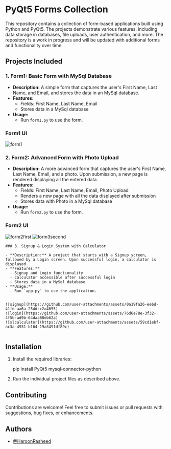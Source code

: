 # PyQt5 Forms Collection

This repository contains a collection of form-based applications built using Python and PyQt5. The projects demonstrate various features, including data storage in databases, file uploads, user authentication, and more. The repository is a work in progress and will be updated with additional forms and functionality over time.

## Projects Included

### 1. Form1: Basic Form with MySql Database

- **Description:** A simple form that captures the user's First Name, Last Name, and Email, and stores the data in an MySql database.
- **Features:**
  - Fields: First Name, Last Name, Email
  - Stores data in a MySql database
- **Usage:**
  - Run `form1.py` to use the form.
 
### Form1 UI
![form1](https://github.com/user-attachments/assets/3de702b6-c17e-426d-a13e-f59628a12168)


### 2. Form2: Advanced Form with Photo Upload

- **Description:** A more advanced form that captures the user's First Name, Last Name, Email, and a photo. Upon submission, a new page is rendered displaying all the entered data.
- **Features:**
  - Fields: First Name, Last Name, Email, Photo Upload
  - Renders a new page with all the data displayed after submission
  - Stores data with Photo in a MySql database
- **Usage:**
  - Run `form2.py` to use the form.

### Form2 UI
![form2first](https://github.com/user-attachments/assets/107bdcef-c22a-4bb3-8892-6133475eb6f2)
![form3second](https://github.com/user-attachments/assets/7b346923-27a9-43d9-91cc-3f3f8bcb1e77)


```
### 3. Signup & Login System with Calculator

- **Description:** A project that starts with a Signup screen, followed by a Login screen. Upon successful login, a calculator is displayed.
- **Features:**
  - Signup and Login functionality
  - Calculator accessible after successful login
  - Stores data in a MySql database
- **Usage:**
  - Run `app.py` to use the application.


![signup](https://github.com/user-attachments/assets/0a19fa26-ee6d-41fd-aa6a-254dcc2a4655)
![login](https://github.com/user-attachments/assets/76d6e78e-3f32-4f5b-ad9b-64daa88eb62a)
![slcalculator](https://github.com/user-attachments/assets/59cd1ebf-ac3a-4931-b164-19a3491df89c)


```
## Installation


1. Install the required libraries:
   
    pip install PyQt5 mysql-connector-python
  

2. Run the individual project files as described above.

## Contributing

Contributions are welcome! Feel free to submit issues or pull requests with suggestions, bug fixes, or enhancements.

## Authors

- [@HaroonRasheed](https://github.com/Haroon1056)




